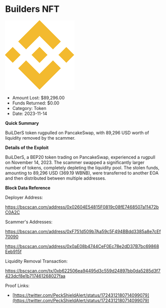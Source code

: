 # Builders NFT
![Builders NFT](/rektimages/BuiLDerS-Token-Rugpull.png)
- Amount Lost: $89,296.00
- Funds Returned: $0.00
- Category: Token
- Date: 2023-11-14

**Quick Summary**

BuiLDerS token rugpulled on PancakeSwap, with 89,296 USD worth of liquidity removed by the scammer.

  


 **Details of the Exploit**

BuiLDerS, a BEP20 token trading on PancakeSwap, experienced a rugpull on November 14, 2023. The scammer swapped a significantly larger number of tokens, completely depleting the liquidity pool. The stolen funds, amounting to 89,296 USD (369.19 WBNB), were transferred to another EOA and then distributed between multiple addresses.

  


 **Block Data Reference**

Deployer Address:

https://bscscan.com/address/0x02604E54815F0819c08fE7468507a11472bC0A2C

  


Scammer's Addresses:

https://bscscan.com/address/0xF751d509b7Aa59c5F494BBdd3385a8e7cEf70090

https://bscscan.com/address/0x0aE08b4744CeF0Ec78e2dD37B7bc69868Eeb915f

  


Liquidity Removal Transaction:

https://bscscan.com/tx/0xb622506ea94495d3c559d24897bb0da5285d3f7423dcf8e1b717461268027faa


Proof Links:
- [https://twitter.com/PeckShieldAlert/status/1724312180714099079](https://twitter.com/PeckShieldAlert/status/1724312180714099079)


